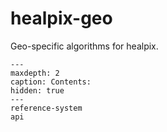 # healpix-geo

Geo-specific algorithms for healpix.

```{toctree}
---
maxdepth: 2
caption: Contents:
hidden: true
---
reference-system
api
```
